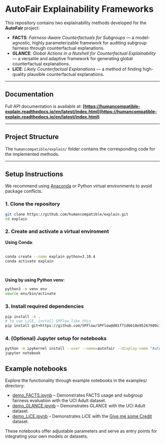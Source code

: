 # AutoFair Explainability Frameworks

This repository contains two explainability methods developed for the **AutoFair** project:

- **FACTS**: *Fairness-Aware Counterfactuals for Subgroups* — a model-agnostic, highly parameterizable framework for auditing subgroup fairness through counterfactual explanations.
- **GLANCE**: *Global Actions in a Nutshell for Counterfactual Explainability* — a versatile and adaptive framework for generating global counterfactual explanations.
- **LiCE**: *Likely Counterfactual Explanations* — a method of finding high-quality plausible counterfactual explanations.

---

## Documentation

Full API documentation is available at: **[https://humancompatible-explain.readthedocs.io/en/latest/index.html](https://humancompatible-explain.readthedocs.io/en/latest/index.html)**

---

## Project Structure

The `humancompatible/explain/` folder contains the corresponding code for the implemented methods.


---

## Setup Instructions

We recommend using [Anaconda](https://www.anaconda.com/) or Python virtual environments to avoid package conflicts.

### 1. Clone the repository

```bash
git clone https://github.com/humancompatible/explain.git
cd explain
```

### 2. Create and activate a virtual enviroment
**Using Conda**:<br><br>
```bash
conda create --name explain python=3.10.4
conda activate explain
```
<br>

**Using by using Python venv**:<br>
```bash
python3 -m venv env
source env/bin/activate
```
### 3. Install required dependencies

```bash
pip install -e .
# to use LiCE, install SPFlow like this
pip install git+https://github.com/SPFlow/SPFlow@d01f71d6618e95267609c1899d8e8e95d64965e5
```

### 4. (Optional) Jupyter setup for notebooks
```bash
python -m ipykernel install --user --name=autofair --display-name "AutoFair Env"
jupyter notebook
```

## Example notebooks
Explore the functionality through example notebooks in the examples/ directory:

- [demo_FACTS.ipynb](examples/facts/demo_FACTS.ipynb) – Demonstrates FACTS usage and subgroup fairness evaluation with the UCI Adult dataset.
- [demo_GLANCE.ipynb](examples/glance/demo_GLANCE.ipynb) – Demonstrates GLANCE with the UCI Adult dataset.
- [demo_LiCE.ipynb](examples/lice/demo_LiCE.ipynb) – Demonstrates LiCE with the [Give me some Credit](https://www.kaggle.com/c/GiveMeSomeCredit/data) dataset.

These notebooks offer adjustable parameters and serve as entry points for integrating your own models or datasets.


